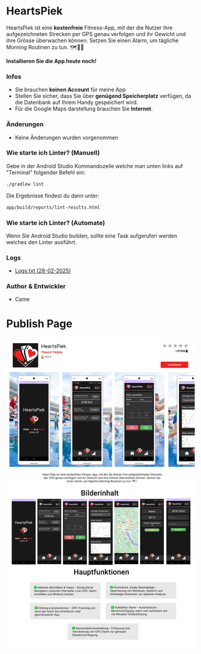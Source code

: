 # HeartsPiek
HeartsPiek ist eine **kostenfreie** Fitness-App, mit der die Nutzer ihre aufgezeichneten Strecken per GPS genau verfolgen und ihr Gewicht und ihre Grösse überwachen können. Setzen Sie einen Alarm, um tägliche Morning Routinen zu tun. 🗺️🏃‍♂️

**Installieren Sie die App heute noch!**

### Infos
- Sie brauchen **keinen Account** für meine App
- Stellen Sie sicher, dass Sie über **genügend Speicherplatz** verfügen, da die Datenbank auf Ihrem Handy gespeichert wird.
- Für die Google Maps darstellung brauchen Sie **Internet**.

### Änderungen
- Keine Änderungen wurden vorgenommen

### Wie starte ich Linter? (Manuell)
Gebe in der Android Studio Kommandozeile welche man unten links auf "Terminal" folgender Befehl ein:
```sh
./gradlew lint
```
Die Ergebnisse findest du dann unter:
```bash
app/build/reports/lint-results.html
```

### Wie starte ich Linter? (Automate)
Wenn Sie Android Studio builden, sollte eine Task aufgerufen werden welches den Linter ausführt.

### Logs
- [Logs.txt (28-02-2025)](/Logs/Logs-28-02-2025.txt)

### Author & Entwickler
- Came

# Publish Page
![HeartsPiek Publish Page](/Concept/Images/Publish.png)